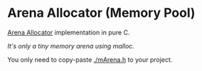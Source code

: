 # Arena Allocator (Memory Pool)

[Arena Allocator](https://en.wikipedia.org/wiki/Region-based_memory_management) implementation in pure C.

*It's only a tiny memory arena using malloc.*

You only need to copy-paste [./mArena.h](./mArena.h) to your project.
